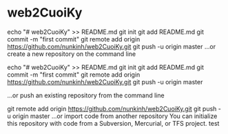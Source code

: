 # web2CuoiKy
echo "# web2CuoiKy" >> README.md
  git init
  git add README.md
  git commit -m "first commit"
  git remote add origin https://github.com/nunkinh/web2CuoiKy.git
  git push -u origin master
…or create a new repository on the command line

echo "# web2CuoiKy" >> README.md
  git init
  git add README.md
  git commit -m "first commit"
  git remote add origin https://github.com/nunkinh/web2CuoiKy.git
  git push -u origin master
  
…or push an existing repository from the command line

git remote add origin https://github.com/nunkinh/web2CuoiKy.git
  git push -u origin master
…or import code from another repository
You can initialize this repository with code from a Subversion, Mercurial, or TFS project.
 test
